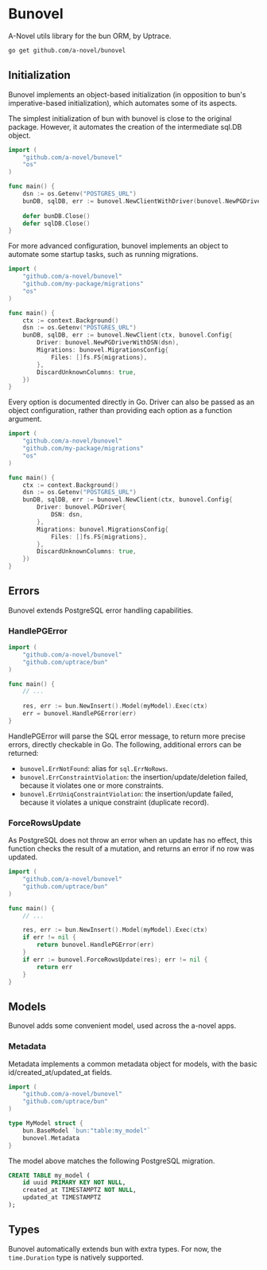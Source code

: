 # Bunovel

A-Novel utils library for the bun ORM, by Uptrace.

```bash
go get github.com/a-novel/bunovel
```

## Initialization

Bunovel implements an object-based initialization (in opposition to bun's imperative-based initialization), which 
automates some of its aspects.

The simplest initialization of bun with bunovel is close to the original package. However, it automates the creation
of the intermediate sql.DB object.

```go
import (
    "github.com/a-novel/bunovel"
    "os"
)

func main() {
    dsn := os.Getenv("POSTGRES_URL")
    bunDB, sqlDB, err := bunovel.NewClientWithDriver(bunovel.NewPGDriverWithDSN(dsn))
    
    defer bunDB.Close()
    defer sqlDB.Close()
}
```

For more advanced configuration, bunovel implements an object to automate some startup tasks, such as running migrations.

```go
import (
    "github.com/a-novel/bunovel"
    "github.com/my-package/migrations"
    "os"
)

func main() {
    ctx := context.Background()
    dsn := os.Getenv("POSTGRES_URL")
    bunDB, sqlDB, err := bunovel.NewClient(ctx, bunovel.Config{
        Driver: bunovel.NewPGDriverWithDSN(dsn),
        Migrations: bunovel.MigrationsConfig{
            Files: []fs.FS{migrations},
        },
        DiscardUnknownColumns: true,
    })
}
```

Every option is documented directly in Go. Driver can also be passed as an object configuration, rather than providing
each option as a function argument.

```go
import (
    "github.com/a-novel/bunovel"
    "github.com/my-package/migrations"
    "os"
)

func main() {
    ctx := context.Background()
    dsn := os.Getenv("POSTGRES_URL")
    bunDB, sqlDB, err := bunovel.NewClient(ctx, bunovel.Config{
        Driver: bunovel.PGDriver{
            DSN: dsn,
        },
        Migrations: bunovel.MigrationsConfig{
            Files: []fs.FS{migrations},
        },
        DiscardUnknownColumns: true,
    })
}
```

## Errors

Bunovel extends PostgreSQL error handling capabilities.

### HandlePGError

```go
import (
    "github.com/a-novel/bunovel"
    "github.com/uptrace/bun"
)

func main() {
    // ...
    
    res, err := bun.NewInsert().Model(myModel).Exec(ctx)
    err = bunovel.HandlePGError(err)
}
```

HandlePGError will parse the SQL error message, to return more precise errors, directly checkable in Go.
The following, additional errors can be returned:

- `bunovel.ErrNotFound`: alias for `sql.ErrNoRows`.
- `bunovel.ErrConstraintViolation`: the insertion/update/deletion failed, because it violates one or more constraints.
- `bunovel.ErrUniqConstraintViolation`: the insertion/update failed, because it violates a unique constraint (duplicate record).

### ForceRowsUpdate

As PostgreSQL does not throw an error when an update has no effect, this function checks the result of a mutation, and
returns an error if no row was updated.

```go
import (
    "github.com/a-novel/bunovel"
    "github.com/uptrace/bun"
)

func main() {
    // ...

    res, err := bun.NewInsert().Model(myModel).Exec(ctx)
    if err != nil {
        return bunovel.HandlePGError(err)        
    }
    if err := bunovel.ForceRowsUpdate(res); err != nil {
        return err
    }
}
```

## Models

Bunovel adds some convenient model, used across the a-novel apps.

### Metadata

Metadata implements a common metadata object for models, with the basic id/created_at/updated_at fields.

```go
import (
    "github.com/a-novel/bunovel"
    "github.com/uptrace/bun"
)

type MyModel struct {
    bun.BaseModel `bun:"table:my_model"`
    bunovel.Metadata
}
```

The model above matches the following PostgreSQL migration.

```sql
CREATE TABLE my_model (
    id uuid PRIMARY KEY NOT NULL,
    created_at TIMESTAMPTZ NOT NULL,
    updated_at TIMESTAMPTZ
);
```

## Types

Bunovel automatically extends bun with extra types. For now, the `time.Duration` type is natively supported.
